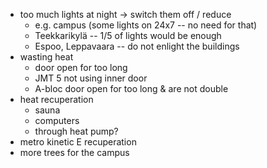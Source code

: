 - too much lights at night -> switch them off / reduce
    - e.g. campus (some lights on 24x7 -- no need for that)
    - Teekkarikylä -- 1/5 of lights would be enough
    - Espoo, Leppavaara -- do not enlight the buildings
- wasting heat
    - door open for too long
    - JMT 5 not using inner door
    - A-bloc door open for too long & are not double
- heat recuperation
    - sauna
    - computers
    - through heat pump?
- metro kinetic E recuperation
- more trees for the campus
